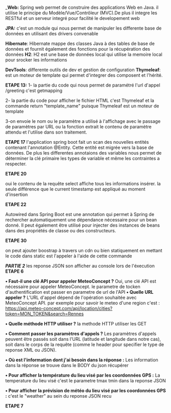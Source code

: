 _**Web:**
Spring web permet de construire des applications Web en Java. il utilise
le principe du Modèle/Vue/Contrôleur (MVC).De plus il integre les RESTful et un serveur 
integré pour facilité le developement web

**JPA:** 
c'est un module qui nous permet de manipuler les differente base de données en utilisant 
des drivers convenable

**Hibernate**:
Hibernate mappe des classes Java à des tables de base de données et fournit également 
des fonctions pour la récupération des données
**H2**:
H2 est une base de données local qui utilise la memoire local pour srocker les informations 

**DevTools**: 
differente outils de dev et gestion de configuration
**Thymeleaf**:
est un moteur de template qui permet d'integrer des composent et l'hérité.

**ETAPE 13:**
1- la partie du code qui nous permet de paramétré l'url d'appel /greeting c'est getmapping

2- la partie du  code pour afficher le fichier HTML c'est Thymeleaf et la commande return "template_name"
puisque Thymeleaf est un moteur de template

3-on envoie le nom ou le paramètre a utilisé à l'affichage avec le passage de paramètres par URL
ou la fonction extrait le contenu de paramètre attendu et l'utilise dans son traitement.

**ETAPE 17**
l'application spring boot fait un scan des nouvelles entités contenant l'annotation @Entity.
Cette entité est migrée vers la base de données.
De plus les differentes annotaions des variables nous permet de déterminer la clé primaire
les types de variable et même les contraintes a respecter.

**ETAPE 20**

oui le contenu de la requête select affiche tous les informations insérer.
la seule différence que le current timestamp est appliqué au moment d'insertion

**ETAPE 22**

Autowired dans Spring Boot est une annotation qui permet à Spring de rechercher automatiquement une dépendance nécessaire pour un bean donné.
Il peut également être utilisé pour injecter des instances de beans dans des propriétés de classe ou des constructeurs.

**ETAPE 30**

on peut ajouter boostrap à travers un cdn ou bien statiquement en mettant le code dans static est l'appeler à l'aide de cette commande<link th:href = "@{/css/bootstrap.min (3).css}" rel="stylesheet">  


_**PARTIE 2**_
les reponse JSON son afficher au console lors de l'éxecution
**ETAPE 6**

**• Faut-il une clé API pour appeler MeteoConcept ?**
Oui, une clé API est nécessaire pour appeler MeteoConcept.
le parametre de tocken d'authentification est passer en parametre de url de l'API
**• Quelle URL appeler ?**
L'URL d'appel dépend de l'opération souhaitée avec MeteoConcept API.
par exemple pour savoir le meteo d'une region c'est :
https://api.meteo-concept.com/api/location/cities?token=MON_TOKEN&search=Rennes

**• Quelle méthode HTTP utiliser ?**
la methode HTTP utiliser les GET

**• Comment passer les paramètres d'appels ?**
Les paramètres d'appels peuvent être passés soit dans l'URL
(latitude et langitude dans notre cas), soit dans 
le corps de la requête (comme le header pour 
specifier le type de reponse XML ou JSON). 

**• Où est l'information dont j'ai besoin dans la réponse :**
Les information dans la réponse se trouve dans le BODY du json
récupérer

**• Pour afficher la température du lieu visé par les coordonnées GPS :**
La temperature du lieu visé c'est le parametre tmax tmin dans la reponse JSON

**• Pour afficher la prévision de météo du lieu visé par les coordonnées GPS :**
c'est le "weather" au sein du reponse JSON recu

**ETAPE 7**


